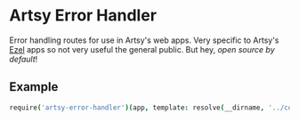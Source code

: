 # Artsy Error Handler

Error handling routes for use in Artsy's web apps. Very specific to Artsy's [Ezel](http://ezeljs.com) apps so not very useful the general public. But hey, _open source by default_!

## Example

````coffeescript
require('artsy-error-handler')(app, template: resolve(__dirname, '../components/layout/error.jade'))
````